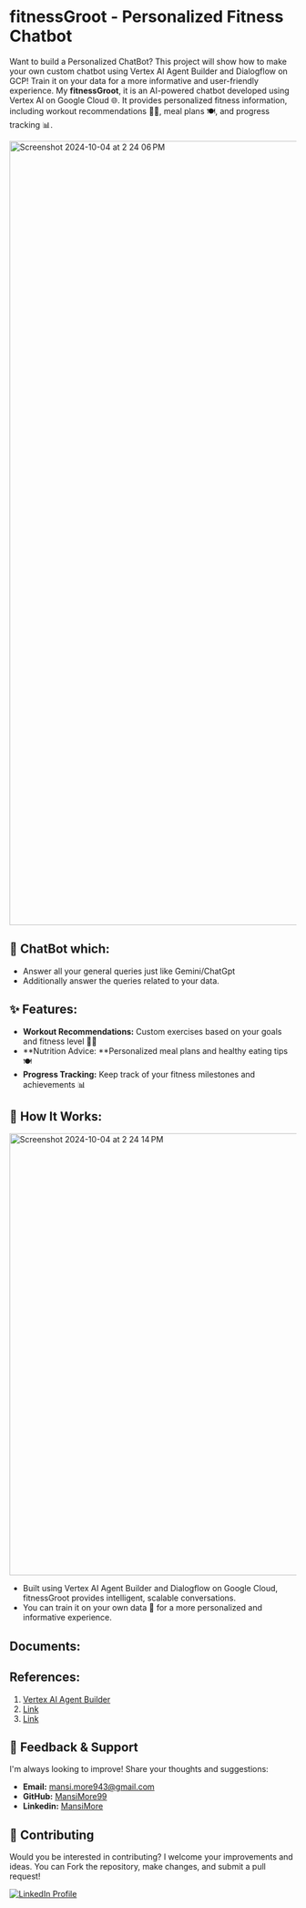 # fitnessGroot - Personalized Fitness Chatbot

Want to build a Personalized ChatBot? This project will show how to make your own custom chatbot using Vertex AI Agent Builder and Dialogflow on GCP! Train it on your data for a more informative and user-friendly experience. 
My **fitnessGroot**, it is an AI-powered chatbot developed using Vertex AI on Google Cloud 🌐. It provides personalized fitness information, including workout recommendations 🏋️‍♂️, meal plans 🍽️, and progress tracking 📊. 


<img width="1375" alt="Screenshot 2024-10-04 at 2 24 06 PM" src="https://github.com/user-attachments/assets/39043473-22b3-426f-9531-c1df5b141ed8">

## 🤖 ChatBot which: 

* Answer all your general queries just like Gemini/ChatGpt
* Additionally answer the queries related to your data.

## ✨ Features:

* **Workout Recommendations:** Custom exercises based on your goals and fitness level 🏋️‍♂️ 
* **Nutrition Advice: **Personalized meal plans and healthy eating tips 🍽️
* **Progress Tracking:** Keep track of your fitness milestones and achievements 📊


## 🚀 How It Works:

<img width="775" alt="Screenshot 2024-10-04 at 2 24 14 PM" src="https://github.com/user-attachments/assets/9de49504-fe80-4aa5-b110-a93a5bca0ba0">

* Built using Vertex AI Agent Builder and Dialogflow on Google Cloud, fitnessGroot provides intelligent, scalable conversations.
* You can train it on your own data 📁 for a more personalized and informative experience.



## Documents:





## References:

1. [Vertex AI Agent Builder](https://cloud.google.com/products/agent-builder?hl=en)
2. [Link](https://youtu.be/HSJIrCiAmOc?si=qz2D-k1iSii9xK_A)
3. [Link](https://youtu.be/QcXOrBDwCL8?si=BperMyuwW4hvsGVu)




## 💬 Feedback & Support

I'm always looking to improve! Share your thoughts and suggestions:

- **Email:** mansi.more943@gmail.com
- **GitHub:** [MansiMore99](https://github.com/MansiMore99)
- **Linkedin:** [MansiMore](https://linkedin.com/in/mansi-more-0943)

## 📢 Contributing

Would you be interested in contributing? I welcome your improvements and ideas. You can Fork the repository, make changes, and submit a pull request!


<a href="https://www.linkedin.com/in/mansi-more-0943/"> ![LinkedIn Profile](https://img.shields.io/badge/LinkedIn-0077B5?style=for-the-badge&logo=linkedin&logoColor=white) </a>


